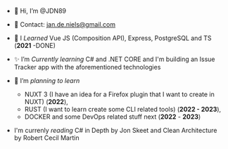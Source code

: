 - 👋 Hi, I’m @JDN89
- :incoming_envelope: Contact: jan.de.niels@gmail.com

- 🌱 I _Learned_ Vue JS (Composition API), Express, PostgreSQL and TS (**2021** -DONE)
- ✨ I’m _Currently learning_ C# and .NET CORE and I'm building an Issue Tracker app with the aforementioned technologies 
- 💞️ I’m _planning to learn_ 
  -   NUXT 3 (I have an idea for a Firefox plugin that I want to create in NUXT) (**2022**),
  -   RUST (I want to learn create some CLI related tools) (**2022 - 2023**), 
  -   DOCKER  and some DevOps related stuff next (**2022** - **2023**)
  
- I'm currenly _reading_ C# in Depth by Jon Skeet and Clean Architecture by Robert Cecil Martin

<!---
JDN89/JDN89 is a ✨ special ✨ repository because its `README.md` (this file) appears on your GitHub profile.
You can click the Preview link to take a look at your changes.
--->
